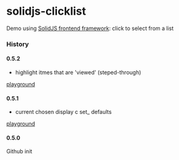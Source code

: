# solidjs-clicklist
Demo using [SolidJS frontend framework](https://www.solidjs.com/):
click to select from a list


### History

#### 0.5.2

+ highlight itmes that are 'viewed' (steped-through)

[playground](https://playground.solidjs.com/?hash=1326871300&version=1.3.13)

#### 0.5.1

+ current chosen display
c set_ defaults

[playground](https://playground.solidjs.com/?hash=-278778309&version=1.3.13)

#### 0.5.0

Github init

